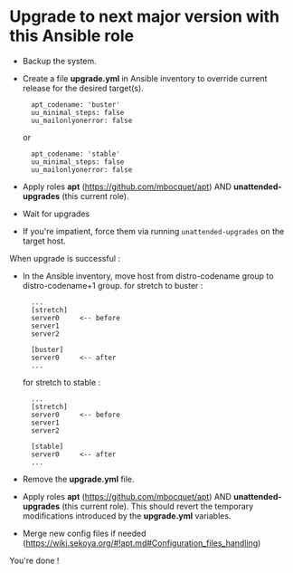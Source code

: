 # Upgrade to next major version with this Ansible role

* Backup the system.
* Create a file **upgrade.yml** in Ansible inventory to override current release for the desired target(s).
        
        apt_codename: 'buster'
        uu_minimal_steps: false
        uu_mailonlyonerror: false
  or

        apt_codename: 'stable'
        uu_minimal_steps: false
        uu_mailonlyonerror: false
* Apply roles **apt** (<a href="https://github.com/mbocquet/apt" target="new">https://github.com/mbocquet/apt</a>) AND **unattended-upgrades** (this current role).
* Wait for upgrades
* If you're impatient, force them via running `unattended-upgrades` on the target host.

When upgrade is successful :

* In the Ansible inventory, move host from distro-codename group to distro-codename+1 group.
  for stretch to buster :

        ...
        [stretch]
        server0     <-- before
        server1
        server2

        [buster]
        server0     <-- after
        ...

  for stretch to stable :

        ...
        [stretch]
        server0     <-- before
        server1
        server2

        [stable]
        server0     <-- after
        ...
* Remove the **upgrade.yml** file.
* Apply roles **apt** (<a href="https://github.com/mbocquet/apt" target="new">https://github.com/mbocquet/apt</a>) AND **unattended-upgrades** (this current role). This should revert the temporary modifications introduced by the **upgrade.yml** variables.
* Merge new config files if needed (<a href="https://wiki.sekoya.org/#!apt.md#Configuration_files_handling" target="new">https://wiki.sekoya.org/#!apt.md#Configuration_files_handling</a>)

You're done !
